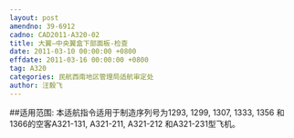 ```yaml
---
layout: post
amendno: 39-6912
cadno: CAD2011-A320-02
title: 大翼–中央翼盒下部面板-检查
date: 2011-03-10 00:00:00 +0800
effdate: 2011-03-16 00:00:00 +0800
tag: A320
categories: 民航西南地区管理局适航审定处
author: 汪毅飞
---
```


##适用范围:
本适航指令适用于制造序列号为1293, 1299, 1307, 1333, 1356 和 1366的空客A321-131, A321-211, A321-212 和A321-231型飞机。

